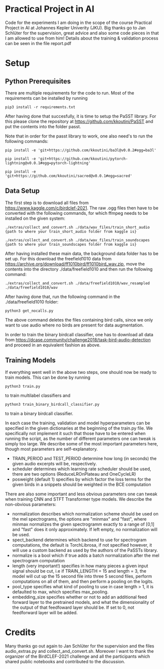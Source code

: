 # Practical Project in AI

Code for the experiments I am doing in the scope of the course Practical Project in AI at Johannes Kepler Univerity (JKU). Big thanks go to Jan Schlüter for the 
supervision, great advice and also some code pieces in that I am allowed to use from him!
Details about the training & validation process can be seen in the file report.pdf

# Setup

## Python Prerequisites

There are multiple requirements for the code to run. Most of the requirements can be installed by running
```
pip3 install -r requirements.txt
```
After having done that succesfully, it is time to setup the PaSST library. For this please clone the repository at https://github.com/kkoutini/PaSST and put the contents into the folder passt.

Note that in order for the passt library to work, one also need's to run the following commands:
```
pip install -e 'git+https://github.com/kkoutini/ba3l@v0.0.2#egg=ba3l'
```
```
pip install -e 'git+https://github.com/kkoutini/pytorch-lightning@v0.0.1#egg=pytorch-lightning'
```
```
pip install -e 'git+https://github.com/kkoutini/sacred@v0.0.1#egg=sacred' 
```
## Data Setup

The first step is to download all files from https://www.kaggle.com/c/birdclef-2021. The raw .ogg files then have to be converted with the following commands, for which ffmpeg needs to be installed on the given system:
```
./extras/collect_and_convert.sh ./data/wav_files/train_short_audio {path to where your train_short_audio folder from kaggle is}
```
```
./extras/collect_and_convert.sh ./data/wav_files/train_soundscapes {path to where your train_soundscapes folder from kaggle is}
```
After having installed these main data, the background data folder has to be set up. For this download the freefield1010 data from https://archive.org/download/ff1010bird/ff1010bird_wav.zip, move the contents into the directory ./data/freefield1010 and then run the following command:
```
./extras/collect_and_convert.sh ./data/freefield1010/wav_resampled ./data/freefield1010/wav
```
After having done that, run the following command in the ./data/freefield1010 folder:
```
python3 get_nocalls.py
```
The above command deletes the files containing bird calls, since we only want to use audio where no birds are present for data augmentation.

In order to train the binary birdcall classifier, one has to download all data from https://dcase.community/challenge2018/task-bird-audio-detection and proceed in an equivalent fashion as above.

## Training Models

If everything went well in the above two steps, one should now be ready to train models. This can be done by running
```
python3 train.py
```
to train multilabel classifiers and
```
python3 train_binary_birdcall_classifier.py
```
to train a binary birdcall classifier.

In each case the training, validation and model hyperparameters can be specified in the given dictionaries at the beginning of the train.py file. We specifically not implement it such that those have to be entered when running the script, as the number of different parameters one can tweak is simply too large. We describe some of the most important parameters here, though most parameters are self-explanatory. 

- TRAIN_PERIOD and TEST_PERIOD determine how long (in seconds) the given audio excerpts will be, respectively.
- scheduler determines which learning rate scheduler should be used, there are two options (ReduceLROnPlateau and OneCycleLR)
- posweight (default 1) specifies by which factor the loss terms for the given birds in a snippets should be weighted in the BCE computation

There are also some important and less obvious parameters one can tweak when training CNN and STFT Transformer type models. We describe the non-obvious parameters:

- normalization describes which normalization scheme should be used on the mel spectrograms, the options are "minmax" and "fast", where minmax normalizes the given spectrogramm exactly to a range of [0,1] and "fast" does it only approximately. If left empty, no normalization will be used.
- spect_backend determines which backend to use for spectrogram computations, the default is TorchLibrosa, if not specified however, it will use a custom backend as used by the authors of the PaSSTs library.
- normalize is a bool which if true adds a batch normalization after the mel spectrogram computation
- length (very important!) specifies in how many pieces a given input signal should be cut, i.e if TRAIN_LENGTH = 15 and length = 3, the model will cut up the 15 second file into three 5 second files, perform computations on all of them, and then perform a pooling on the logits.
- pool_type specifies what kind of pooling to use in case length > 1, it is defaulted to max, which specifies max_pooling.
- embedding_size specifies whether or not to add an additional feed forward layer to the pretrained models, and what the dimensionality of the output of that feedfoward layer should be. If set to 0, not feedforward layer will be added.

# Credits

Many thanks go out again to Jan Schlüter for the supervision and the files audio_extras.py and collect_and_convert.sh. Moreover I want to thank the organizer of the BirdCLEF-2021 challenge and all the participants which shared public notebooks and contributed to the discussion.
